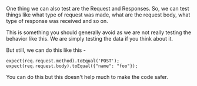One thing we can also test are the Request and Responses. So, we can test things like what type of request was made, what are the request body, what type of response was received and so on.

This is something you should generally avoid as we are not really testing the behavior like this. We are simply testing the data if you think about it.

But still, we can do this like this - 

    expect(req.request.method).toEqual('POST');
    expect(req.request.body).toEqual({"name": "foo"});

You can do this but this doesn't help much to make the code safer.